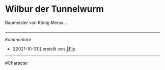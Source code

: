 # Wilbur der Tunnelwurm
Baumeister von König Merus...
#####
---
*Kommentare*
- [[2021-10-01]] erstellt von [🦝Flo](Stuff/🦝Flo.md)
---
#Character